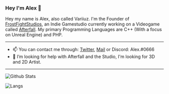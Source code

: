 ### Hey I'm Alex 👋

Hey my name is Alex, also called Variiuz. I'm the Founder of [FrostFightStudios](https://frostfightstudios.com), an Indie Gamestudio currently working on a Videogame called [Afterfall](https://playafterfall.com). My primary Programming Languages are C++ (With a focus on Unreal Engine) and PHP.

---

- 📫 You can contact me through: [Twitter](https://twitter.com/variiuz), [Mail](mailto:alex@alex-is-a.ninja) or Discord: Alex.#0666
- 🤔 I’m looking for help with Afterfall and the Studio, I'm looking for 3D and 2D Artist.

---
![Github Stats](https://github-readme-stats.vercel.app/api?username=Variiuz&show_icons=true)

![Langs](https://github-readme-stats.vercel.app/api/top-langs/?username=Variiuz)
